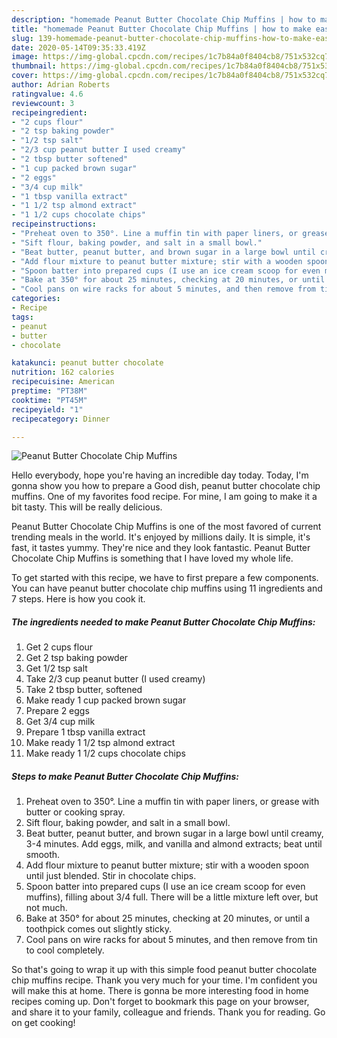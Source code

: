 ```yaml
---
description: "homemade Peanut Butter Chocolate Chip Muffins | how to make easy Peanut Butter Chocolate Chip Muffins"
title: "homemade Peanut Butter Chocolate Chip Muffins | how to make easy Peanut Butter Chocolate Chip Muffins"
slug: 139-homemade-peanut-butter-chocolate-chip-muffins-how-to-make-easy-peanut-butter-chocolate-chip-muffins
date: 2020-05-14T09:35:33.419Z
image: https://img-global.cpcdn.com/recipes/1c7b84a0f8404cb8/751x532cq70/peanut-butter-chocolate-chip-muffins-recipe-main-photo.jpg
thumbnail: https://img-global.cpcdn.com/recipes/1c7b84a0f8404cb8/751x532cq70/peanut-butter-chocolate-chip-muffins-recipe-main-photo.jpg
cover: https://img-global.cpcdn.com/recipes/1c7b84a0f8404cb8/751x532cq70/peanut-butter-chocolate-chip-muffins-recipe-main-photo.jpg
author: Adrian Roberts
ratingvalue: 4.6
reviewcount: 3
recipeingredient:
- "2 cups flour"
- "2 tsp baking powder"
- "1/2 tsp salt"
- "2/3 cup peanut butter I used creamy"
- "2 tbsp butter softened"
- "1 cup packed brown sugar"
- "2 eggs"
- "3/4 cup milk"
- "1 tbsp vanilla extract"
- "1 1/2 tsp almond extract"
- "1 1/2 cups chocolate chips"
recipeinstructions:
- "Preheat oven to 350°. Line a muffin tin with paper liners, or grease with butter or cooking spray."
- "Sift flour, baking powder, and salt in a small bowl."
- "Beat butter, peanut butter, and brown sugar in a large bowl until creamy, 3-4 minutes. Add eggs, milk, and vanilla and almond extracts; beat until smooth."
- "Add flour mixture to peanut butter mixture; stir with a wooden spoon until just blended. Stir in chocolate chips."
- "Spoon batter into prepared cups (I use an ice cream scoop for even muffins), filling about 3/4 full. There will be a little mixture left over, but not much."
- "Bake at 350° for about 25 minutes, checking at 20 minutes, or until a toothpick comes out slightly sticky."
- "Cool pans on wire racks for about 5 minutes, and then remove from tin to cool completely."
categories:
- Recipe
tags:
- peanut
- butter
- chocolate

katakunci: peanut butter chocolate 
nutrition: 162 calories
recipecuisine: American
preptime: "PT38M"
cooktime: "PT45M"
recipeyield: "1"
recipecategory: Dinner

---
```



![Peanut Butter Chocolate Chip Muffins](https://img-global.cpcdn.com/recipes/1c7b84a0f8404cb8/751x532cq70/peanut-butter-chocolate-chip-muffins-recipe-main-photo.jpg)

Hello everybody, hope you're having an incredible day today. Today, I'm gonna show you how to prepare a Good dish, peanut butter chocolate chip muffins. One of my favorites food recipe. For mine, I am going to make it a bit tasty. This will be really delicious.



Peanut Butter Chocolate Chip Muffins is one of the most favored of current trending meals in the world. It's enjoyed by millions daily. It is simple, it's fast, it tastes yummy. They're nice and they look fantastic. Peanut Butter Chocolate Chip Muffins is something that I have loved my whole life.


To get started with this recipe, we have to first prepare a few components. You can have peanut butter chocolate chip muffins using 11 ingredients and 7 steps. Here is how you cook it.

<!--inarticleads1-->

##### The ingredients needed to make Peanut Butter Chocolate Chip Muffins:

1. Get 2 cups flour
1. Get 2 tsp baking powder
1. Get 1/2 tsp salt
1. Take 2/3 cup peanut butter (I used creamy)
1. Take 2 tbsp butter, softened
1. Make ready 1 cup packed brown sugar
1. Prepare 2 eggs
1. Get 3/4 cup milk
1. Prepare 1 tbsp vanilla extract
1. Make ready 1 1/2 tsp almond extract
1. Make ready 1 1/2 cups chocolate chips




<!--inarticleads2-->

##### Steps to make Peanut Butter Chocolate Chip Muffins:

1. Preheat oven to 350°. Line a muffin tin with paper liners, or grease with butter or cooking spray.
1. Sift flour, baking powder, and salt in a small bowl.
1. Beat butter, peanut butter, and brown sugar in a large bowl until creamy, 3-4 minutes. Add eggs, milk, and vanilla and almond extracts; beat until smooth.
1. Add flour mixture to peanut butter mixture; stir with a wooden spoon until just blended. Stir in chocolate chips.
1. Spoon batter into prepared cups (I use an ice cream scoop for even muffins), filling about 3/4 full. There will be a little mixture left over, but not much.
1. Bake at 350° for about 25 minutes, checking at 20 minutes, or until a toothpick comes out slightly sticky.
1. Cool pans on wire racks for about 5 minutes, and then remove from tin to cool completely.




So that's going to wrap it up with this simple food peanut butter chocolate chip muffins recipe. Thank you very much for your time. I'm confident you will make this at home. There is gonna be more interesting food in home recipes coming up. Don't forget to bookmark this page on your browser, and share it to your family, colleague and friends. Thank you for reading. Go on get cooking!
